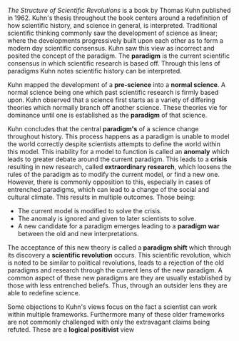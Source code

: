 *The Structure of Scientific Revolutions* is a book by Thomas Kuhn published in 1962. Kuhn's thesis throughout the book centers around a redefinition of how scientific history, and science in general, is interpreted. Traditional scientific thinking commonly saw the development of science as linear; where the developments progressively built upon each other as to form a modern day scientific consensus. Kuhn saw this view as incorrect and posited the concept of the paradigm. The **paradigm** is the current scientific consensus in which scientific research is based off. Through this lens of paradigms Kuhn notes scientific history can be interpreted.

Kuhn mapped the development of a **pre-science** into a **normal science**. A normal science being one which past scientific research is firmly based upon. Kuhn observed that a science first starts as a variety of differing theories which normally branch off another science. These theories vie for dominance until one is established as the **paradigm** of that science.

Kuhn concludes that the central **paradigm's** of a science change throughout history. This process happens as a paradigm is unable to model the world correctly despite scientists attempts to define the world within this model. This inability for a model to function is called an **anomaly** which leads to greater debate around the current paradigm. This leads to a **crisis** resulting in new research, called **extraordinary research**, which loosens the rules of the paradigm as to modify the current model, or find a new one. However, there is commonly opposition to this, especially in cases of entrenched paradigms, which can lead to a change of the social and cultural climate. This results in multiple outcomes. Those being:
- The current model is modified to solve the crisis.
- The anomaly is ignored and given to later scientists to solve.
- A new candidate for a paradigm emerges leading to a **paradigm war** between the old and new interpretations.

The acceptance of this new theory is called a **paradigm shift** which through its discovery a **scientific revolution** occurs. This scientific revolution, which is noted to be similar to political revolutions, leads to a rejection of the old paradigms and research through the current lens of the new paradigm. A common aspect of these new paradigms are they are usually established by those with less entrenched beliefs. Thus, through an outsider lens they are able to redefine science.

Some objections to Kuhn's views focus on the fact a scientist can work within multiple frameworks. Furthermore many of these older frameworks are not commonly challenged with only the extravagant claims being refuted. These are a **logical positivist** view
